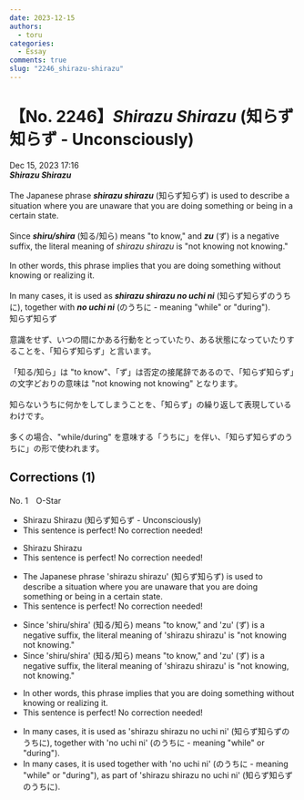 ```yaml
---
date: 2023-12-15
authors:
  - toru
categories:
  - Essay
comments: true
slug: "2246_shirazu-shirazu"
---
```


# 【No. 2246】<strong><em>Shirazu Shirazu</strong></em> (知らず知らず - Unconsciously)
<div class="date">Dec 15, 2023 17:16</div>
<div id="post"><div id="body_show_ori">
<strong><em>Shirazu Shirazu</strong></em><br/><br/>The Japanese phrase <strong><em>shirazu shirazu</em></strong> (知らず知らず) is used to describe a situation where you are unaware that you are doing something or being in a certain state.<br/><br/>Since <strong><em>shiru/shira</em></strong> (知る/知ら) means "to know," and <strong><em>zu</em></strong> (ず) is a negative suffix, the literal meaning of <em>shirazu shirazu</em> is "not knowing not knowing."<br/><br/>In other words, this phrase implies that you are doing something without knowing or realizing it.<br/><br/>In many cases, it is used as <strong><em>shirazu shirazu no uchi ni</em></strong> (知らず知らずのうちに), together with <strong><em>no uchi ni</em></strong> (のうちに - meaning "while" or "during").
</div></div>

<!-- more -->

<div id="post_ja"><div id="body_show_mo">
知らず知らず<br/><br/>意識をせず、いつの間にかある行動をとっていたり、ある状態になっていたりすることを、「知らず知らず」と言います。<br/><br/>「知る/知ら」は "to know"、「ず」は否定の接尾辞であるので、「知らず知らず」の文字どおりの意味は "not knowing not knowing" となります。<br/><br/>知らないうちに何かをしてしまうことを、「知らず」の繰り返して表現しているわけです。<br/><br/>多くの場合、"while/during" を意味する「うちに」を伴い、「知らず知らずのうちに」の形で使われます。
</div></div>

## Corrections (1)
<div id="block"><div class="first_name"> No. 1　<span class="just_name">O-Star</span></div><div id="block2">
<ul class="correction_field">
<li class="incorrect">Shirazu Shirazu (知らず知らず - Unconsciously)</li>
<li class="corrected perfect">This sentence is perfect! No correction needed!</li>
</ul>
<ul class="correction_field">
<li class="incorrect">Shirazu Shirazu</li>
<li class="corrected perfect">This sentence is perfect! No correction needed!</li>
</ul>
<ul class="correction_field">
<li class="incorrect">The Japanese phrase 'shirazu shirazu' (知らず知らず) is used to describe a situation where you are unaware that you are doing something or being in a certain state.</li>
<li class="corrected perfect">This sentence is perfect! No correction needed!</li>
</ul>
<ul class="correction_field">
<li class="incorrect">Since 'shiru/shira' (知る/知ら) means "to know," and 'zu' (ず) is a negative suffix, the literal meaning of 'shirazu shirazu' is "not knowing not knowing."</li>
<li class="corrected correct">
Since 'shiru/shira' (知る/知ら) means "to know," and 'zu' (ず) is a negative suffix, the literal meaning of 'shirazu shirazu' is "not <span class="f_bold">knowing, </span>not knowing."
</li>
</ul>
<ul class="correction_field">
<li class="incorrect">In other words, this phrase implies that you are doing something without knowing or realizing it.</li>
<li class="corrected perfect">This sentence is perfect! No correction needed!</li>
</ul>
<ul class="correction_field">
<li class="incorrect">In many cases, it is used as 'shirazu shirazu no uchi ni' (知らず知らずのうちに), together with 'no uchi ni' (のうちに - meaning "while" or "during").</li>
<li class="corrected correct">
In many cases, it is used<span class="f_bold"> together with 'no uchi ni' (のうちに - meaning "while" or "during"), as part of 'shirazu shirazu no uchi ni' (知らず知らずのうちに).</span>
</li>
</ul>
</div></div>
